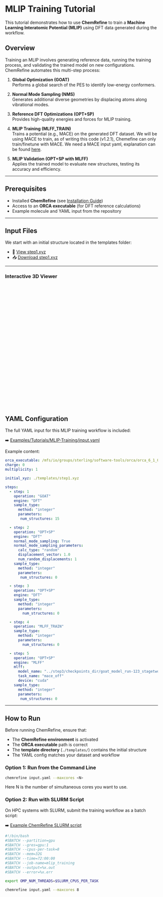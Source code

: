 # MLIP Training Tutorial

This tutorial demonstrates how to use **ChemRefine** to train a **Machine Learning Interatomic Potential (MLIP)** using DFT data generated during the workflow.

## Overview

Training an MLIP involves generating reference data, running the training process, and validating the trained model on new configurations.  
ChemRefine automates this multi-step process:

1. **Global Optimization (GOAT)**  
   Performs a global search of the PES to identify low-energy conformers.  

2. **Normal Mode Sampling (NMS)**  
   Generates additional diverse geometries by displacing atoms along vibrational modes.  

3. **Reference DFT Optimizations (OPT+SP)**  
   Provides high-quality energies and forces for MLIP training.  

4. **MLIP Training (MLFF_TRAIN)**  
   Trains a potential (e.g., MACE) on the generated DFT dataset. We will be using MACE to train, as of writing this code (v1.2.1), Chemefine can only train/finetune with MACE. We need a MACE input yaml, explanation can be found [here](https://github.com/ACEsuit/mace).

5. **MLIP Validation (OPT+SP with MLFF)**  
   Applies the trained model to evaluate new structures, testing its accuracy and efficiency.  

---

## Prerequisites

- Installed **ChemRefine** (see [Installation Guide](./installation.md))  
- Access to an **ORCA executable** (for DFT reference calculations)  
- Example molecule and YAML input from the repository  

---

## Input Files

We start with an initial structure located in the templates folder:

- 📄 [View step1.xyz](https://github.com/sterling-group/ChemRefine/blob/mkdocs/Examples/Tutorials/MLIP-Training/step1.xyz)  
- 📥 [Download step1.xyz](https://raw.githubusercontent.com/sterling-group/ChemRefine/mkdocs/Examples/Tutorials/MLIP-Training/step1.xyz)

---

### Interactive 3D Viewer

<div id="viewer" style="width: 100%; height: 400px; position: relative;"></div>

<script src="https://3Dmol.org/build/3Dmol-min.js"></script>
<script>
  let viewer = $3Dmol.createViewer("viewer", { backgroundColor: "white" });

  fetch("https://raw.githubusercontent.com/sterling-group/ChemRefine/mkdocs/Examples/Tutorials/MLIPTraining/step1.xyz")
    .then(r => r.text())
    .then(data => {
      viewer.addModel(data, "xyz");   // force XYZ format
      viewer.setStyle({}, {stick:{radius:0.15}, sphere:{scale:0.25}});
      viewer.zoomTo();
      viewer.render();
    })
    .catch(err => console.error("Could not load XYZ:", err));
</script>




## YAML Configuration

The full YAML input for this MLIP training workflow is included:

➡️ [Examples/Tutorials/MLIP-Training/input.yaml](https://raw.githubusercontent.com/sterling-group/ChemRefine/mkdocs/Examples/Tutorials/MLIP-Training/input.yaml)

Example content:

```yaml
orca_executable: /mfs/io/groups/sterling/software-tools/orca/orca_6_1_0_avx2/orca
charge: 0
multiplicity: 1

initial_xyz: ./templates/step1.xyz

steps:
  - step: 1
    operation: "GOAT"
    engine: "DFT"
    sample_type:
      method: "integer"
      parameters:
       num_structures: 15

  - step: 2
    operation: "OPT+SP"
    engine: "DFT"
    normal_mode_sampling: True
    normal_mode_sampling_parameters:
      calc_type: "random"
      displacement_vector: 1.0
      num_random_displacements: 1
    sample_type:
      method: "integer"
      parameters:
       num_structures: 0

  - step: 3
    operation: "OPT+SP"
    engine: "DFT"
    sample_type:
      method: "integer"
      parameters:
        num_structures: 0

  - step: 4
    operation: "MLFF_TRAIN"
    sample_type:
      method: "integer"
      parameters:
        num_structures: 0

  - step: 5
    operation: "OPT+SP"
    engine: "MLFF"
    mlff:
      model_name: "../step3/checkpoints_dir/goat_model_run-123_stagetwo.model"
      task_name: "mace_off"
      device: "cuda"
    sample_type:
      method: "integer"
      parameters:
       num_structures: 0
```

---

## How to Run

Before running ChemRefine, ensure that:

- The **ChemRefine environment** is activated  
- The **ORCA executable** path is correct  
- The **template directory** (`./templates/`) contains the initial structure  
- The YAML config matches your dataset and workflow  

### Option 1: Run from the Command Line

```bash
chemrefine input.yaml --maxcores <N>
```

Here N is the number of simultaneous cores you want to use.

### Option 2: Run with SLURM Script

On HPC systems with SLURM, submit the training workflow as a batch script:

➡️ [Example ChemRefine SLURM script](https://raw.githubusercontent.com/sterling-group/ChemRefine/mkdocs/Examples/Templates/chemrefine.slurm)

```bash
#!/bin/bash
#SBATCH --partition=gpu
#SBATCH --gres=gpu:1
#SBATCH --cpus-per-task=8
#SBATCH --mem=32G
#SBATCH --time=72:00:00
#SBATCH --job-name=mlip_training
#SBATCH --output=%x.out
#SBATCH --error=%x.err

export OMP_NUM_THREADS=$SLURM_CPUS_PER_TASK

chemrefine input.yaml --maxcores 8
```
